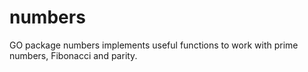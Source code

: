 # numbers
GO package numbers implements useful functions to work with prime numbers, Fibonacci and parity.
